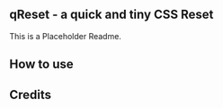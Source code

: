 qReset - a quick and tiny CSS Reset
---------------------

This is a Placeholder Readme.

## How to use

## Credits